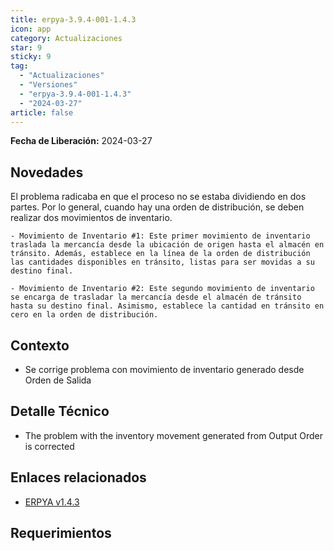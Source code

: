 ```yaml
---
title: erpya-3.9.4-001-1.4.3
icon: app
category: Actualizaciones
star: 9
sticky: 9
tag:
  - "Actualizaciones"
  - "Versiones"
  - "erpya-3.9.4-001-1.4.3"
  - "2024-03-27"
article: false
---
```


**Fecha de Liberación:** 2024-03-27

## Novedades

El problema radicaba en que el proceso no se estaba dividiendo en dos partes. Por lo general, cuando hay una orden de distribución, se deben realizar dos movimientos de inventario.

    - Movimiento de Inventario #1: Este primer movimiento de inventario traslada la mercancía desde la ubicación de origen hasta el almacén en tránsito. Además, establece en la línea de la orden de distribución las cantidades disponibles en tránsito, listas para ser movidas a su destino final.

    - Movimiento de Inventario #2: Este segundo movimiento de inventario se encarga de trasladar la mercancía desde el almacén de tránsito hasta su destino final. Asimismo, establece la cantidad en tránsito en cero en la orden de distribución.

## Contexto

- Se corrige problema con movimiento de inventario generado desde Orden de Salida

## Detalle Técnico

- The problem with the inventory movement generated from Output Order is corrected

## Enlaces relacionados

- [ERPYA v1.4.3](https://github.com/erpya/adempiere_patch_zk/releases/tag/1.4.3)

## Requerimientos
